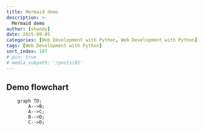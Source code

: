 ```yaml
---
title: Mermaid demo
description: >-
  Mermaid demo
author: [shandy]
date: 2025-09-05
categories: [Web Development with Python, Web Development with Python]
tags: [Web Development with Python]
sort_index: 107
# pin: true
# media_subpath: '/posts/01'
---
```

## Demo flowchart

```mermaid
    graph TD;
        A-->B;
        A-->C;
        B-->D;
        C-->D;
```
